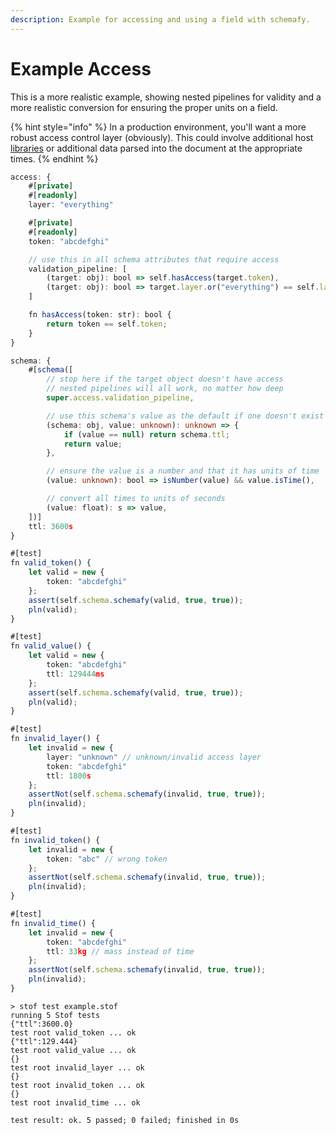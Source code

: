 ```yaml
---
description: Example for accessing and using a field with schemafy.
---
```


# Example Access

This is a more realistic example, showing nested pipelines for validity and a more realistic conversion for ensuring the proper units on a field.

{% hint style="info" %}
In a production environment, you'll want a more robust access control layer (obviously). This could involve additional host [libraries](../../../reference/libraries/) or additional data parsed into the document at the appropriate times.
{% endhint %}

```typescript
access: {
    #[private]
    #[readonly]
    layer: "everything"

    #[private]
    #[readonly]
    token: "abcdefghi"

    // use this in all schema attributes that require access
    validation_pipeline: [
        (target: obj): bool => self.hasAccess(target.token),
        (target: obj): bool => target.layer.or("everything") == self.layer,
    ]

    fn hasAccess(token: str): bool {
        return token == self.token;
    }
}

schema: {
    #[schema([
        // stop here if the target object doesn't have access
        // nested pipelines will all work, no matter how deep
        super.access.validation_pipeline,

        // use this schema's value as the default if one doesn't exist
        (schema: obj, value: unknown): unknown => {
            if (value == null) return schema.ttl;
            return value;
        },

        // ensure the value is a number and that it has units of time
        (value: unknown): bool => isNumber(value) && value.isTime(),

        // convert all times to units of seconds
        (value: float): s => value,
    ])]
    ttl: 3600s
}

#[test]
fn valid_token() {
    let valid = new {
        token: "abcdefghi"
    };
    assert(self.schema.schemafy(valid, true, true));
    pln(valid);
}

#[test]
fn valid_value() {
    let valid = new {
        token: "abcdefghi"
        ttl: 129444ms
    };
    assert(self.schema.schemafy(valid, true, true));
    pln(valid);
}

#[test]
fn invalid_layer() {
    let invalid = new {
        layer: "unknown" // unknown/invalid access layer
        token: "abcdefghi"
        ttl: 1800s
    };
    assertNot(self.schema.schemafy(invalid, true, true));
    pln(invalid);
}

#[test]
fn invalid_token() {
    let invalid = new {
        token: "abc" // wrong token
    };
    assertNot(self.schema.schemafy(invalid, true, true));
    pln(invalid);
}

#[test]
fn invalid_time() {
    let invalid = new {
        token: "abcdefghi"
        ttl: 33kg // mass instead of time
    };
    assertNot(self.schema.schemafy(invalid, true, true));
    pln(invalid);
}
```

```
> stof test example.stof
running 5 Stof tests
{"ttl":3600.0}
test root valid_token ... ok
{"ttl":129.444}
test root valid_value ... ok
{}
test root invalid_layer ... ok
{}
test root invalid_token ... ok
{}
test root invalid_time ... ok

test result: ok. 5 passed; 0 failed; finished in 0s
```

